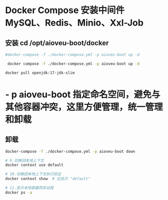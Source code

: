 
#  Docker Compose 安装中间件 MySQL、Redis、Minio、Xxl-Job

## 安装  cd  /opt/aioveu-boot/docker


```bash
#docker-compose -f ./docker-compose.yml -p aioveu-boot up -d

 docker compose -f ./docker-compose.yml -p aioveu-boot up -d

```
```bash
docker pull openjdk:17-jdk-slim
```

# - p aioveu-boot 指定命名空间，避免与其他容器冲突，这里方便管理，统一管理和卸载

## 卸载


```bash 
docker-compose -f ./docker-compose.yml -p aioveu-boot down
```

```bash
# 9.切换回本地上下文
docker context use default
```

```bash
# 10.切换回本地上下文执行验证
docker context show  # 应显示 "default"
```

```bash
# 11.显示本地容器而非远程
docker ps -a 
```